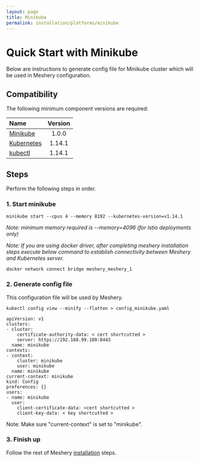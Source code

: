 ```yaml
---
layout: page
title: Minikube
permalink: installation/platforms/minikube
---
```


# Quick Start with Minikube
Below are instructions to generate config file for Minikube cluster which will be used in Meshery configuration.

## Compatibility
The following minimum component versions are required:

| Name   | Version |
|:------ |:-------:|
| [Minikube](https://kubernetes.io/docs/tasks/tools/install-minikube/) | 1.0.0 |
| [Kubernetes](https://istio.io/docs/setup/kubernetes/prepare/platform-setup/minikube/) | 1.14.1 |
| [kubectl](https://kubernetes.io/docs/tasks/tools/install-kubectl/) | 1.14.1 |

## Steps
Perform the following steps in order.
### 1. Start minikube
```
minikube start --cpus 4 --memory 8192 --kubernetes-version=v1.14.1
```

<i>Note: minimum memory required is --memory=4096 (for Istio deployments only)</i>

<i>Note: If you are using docker driver, after completing meshery installation steps execute below command to establish connectivity between Meshery and Kubernetes server.
</i>

```   
docker network connect bridge meshery_meshery_1 
```

### 2. Generate config file
This configuration file will be used by Meshery.

```
kubectl config view --minify --flatten > config_minikube.yaml
```
```
apiVersion: v1
clusters:
- cluster:
    certificate-authority-data: < cert shortcutted >
    server: https://192.168.99.100:8443
  name: minikube
contexts:
- context:
    cluster: minikube
    user: minikube
  name: minikube
current-context: minikube
kind: Config
preferences: {}
users:
- name: minikube
  user:
    client-certificate-data: <cert shortcutted >
    client-key-data: < key shortcutted >
```
Note: Make sure "current-context" is set to "minikube".


### 3. Finish up

Follow the rest of Meshery [installation](/docs/installation/platforms/minikube) steps.
